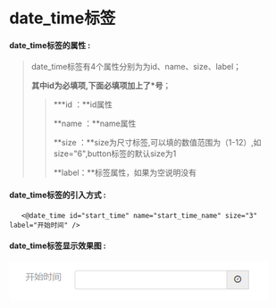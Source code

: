 # date\_time**标签**

#### date\_time**标签的属性 :**

> date\_time标签有4个属性分别为为id、name、size、label；
>
> **其中id为必填项,下面必填项加上了\*号**；
>
> > \***id ：**id属性
> >
> > **name ：**name属性
> >
> > **size ：**size为尺寸标签,可以填的数值范围为（1-12）,如size="6",button标签的默认size为1
> >
> > **label：**标签属性，如果为空说明没有

#### date\_time标签的引入方式 :

```
   <@date_time id="start_time" name="start_time_name" size="3" label="开始时间" />
```

#### date\_time标签显示效果图 :

![](/assets/date_time.png)

